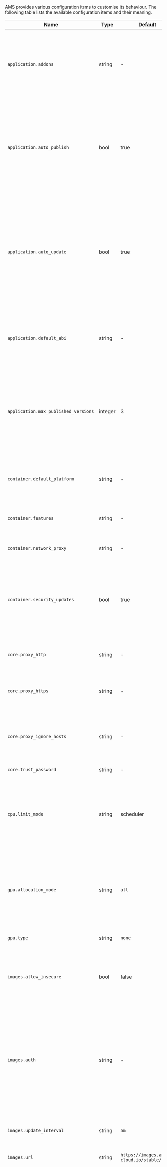 AMS provides various configuration items to customise its behaviour. The following table lists the available configuration items and their meaning.


| Name | Type | Default |  Description            |
|------|------|---------|-------------------------|
| `application.addons` | string | -  | Comma-separated list of addons that every application managed by AMS will use. See [How to enable an addon globally](https://discourse.ubuntu.com/t/enable-an-addon-globally/25285). |
| `application.auto_publish` | bool | true | If set to `true`, AMS automatically published new application versions when the bootstrap process is finished. `false` disables this. See [Publish application versions](https://discourse.ubuntu.com/t/update-an-application/24201#publish-application-versions). |
| `application.auto_update` | bool | true | If set to `true`, AMS automatically updates applications whenever any dependencies (parent image, addons, global configuration) change. `false` disables this. See [Disable automatic application updates](https://discourse.ubuntu.com/t/update-an-application/24201#disable-automatic-updates). |
| `application.default_abi` | string | - | Default Android ABI that applications should use. See [Android ABIs](https://developer.android.com/ndk/guides/abis) for a list of available ABIs. |
| `application.max_published_versions` | integer | 3 | Maximum number of published versions per application. If the number of versions of an application exceeds this configuration, AMS will automatically clean up older versions. |
| `container.default_platform` | string | -  | The name of the platform that Anbox uses by default to launch containers. |
| `container.features` | string | - | Comma-separated list of features to enable (see list below). |
| `container.network_proxy` | string | - | Network proxy to use inside the containers. |
| `container.security_updates` | bool | true | If set to `true`, automatic Ubuntu security updates are applied during the application bootstrap process. `false` disables this. |
| `core.proxy_http` | string | - | HTTP proxy to use for HTTP requests that AMS performs. |
| `core.proxy_https` | string | - | HTTPS proxy to use for HTTPS requests that AMS performs. |
| `core.proxy_ignore_hosts` | string | - | Comma-separated list that defines the hosts for which a configured proxy is not used. |
| `core.trust_password` | string | - | The AMS trust password. |
| `cpu.limit_mode` | string | scheduler | The mode AMS uses to limit CPU access for a container. See [About performance](https://discourse.ubuntu.com/t/about-performance/29416) for details. Possible values are: `scheduler`, `pinning` |
| `gpu.allocation_mode` | string | `all` | Method of allocating GPUs: `all` tells AMS to allocate all available GPUs on a system to a container. `single` allocates only a single GPU. |
| `gpu.type` | string | `none` | Type of GPU: `none`, `intel`, `nvidia`, `amd` |
| `images.allow_insecure`| bool | false | If set to `true`, AMS allows accepting untrusted certificates provided by the configured image server. |
| `images.auth` | string | - | Authentication details for AMS to access the image server. When reading this configuration, a Boolean value that indicates whether the item is set is returned, to avoid exposing credentials. |
| `images.update_interval` | string | `5m` | Frequency of image updates (for example: 1h, 30m). |
| `images.url` | string | `https://images.anbox-cloud.io/stable/` | URL of the image server to use. |
| `images.version_lockstep` | bool | true | Whether to put the version of the latest pulled image and the AMS version in a lockstep. This ensures that a deployment is not automatically updated to newer image versions if AMS is still at an older version. This only applies for new major and minor but not patch version updates. |
| `node.queue_size` | integer | 100 | Maximum size of the queue containing requests to start and stop container per LXD node. Changing the value requires a restart of AMS. |
| `node.workers_per_queue` | integer | 4 | Number of workers processing container start and stop requests. Changing the value requires a restart of AMS. |
| `registry.filter` | string |  - | Comma-separated list of tags to filter for when applications are fetched from the [Anbox Application Registry](https://discourse.ubuntu.com/t/application-registry/17761). If empty, no filter is applied. |
| `registry.fingerprint` | string | - | Fingerprint of the certificate that the [Anbox Application Registry](https://discourse.ubuntu.com/t/application-registry/17761) uses to TLS-secure its HTTPS endpoint. This is used by AMS for mutual TLS authentication with the registry. |
| `registry.mode` | string | `pull` | Mode in which the [Anbox Application Registry](https://discourse.ubuntu.com/t/application-registry/17761) client in AMS operates: `manual`, `pull`, `push` |
| `registry.update_interval` | string | `1h` | Frequency of [Anbox Application Registry](https://discourse.ubuntu.com/t/application-registry/17761) updates (for example: 1h, 30m). |
| `registry.url` | string | - | URL of the [Anbox Application Registry](https://discourse.ubuntu.com/t/application-registry/17761) to use. |
| `scheduler.strategy` | string | `spread` | Strategy that the internal container scheduler in AMS uses to distribute containers across available LXD nodes: `binpack`, `spread` |

<a name="node-specific"></a>
## Node-specific configuration

In a cluster setup, there are configuration items that can be customised for each node. The following table lists the available configuration items and their meaning.

| Name | Type | Default |  Description            |
|------|------|---------|-------------------------|
| `cpu-allocation-rate` | integer | 4 | CPU allocation rate used for [over-committing resources](https://discourse.ubuntu.com/t/about-capacity-planning/28717#overcommitting). |
| `cpus` | integer | all available | Number of CPUs dedicated to Anbox containers. |
| `gpu-encoder-slots` | integer | 0 (for nodes without GPU or with AMD GPU)<br/>32 (for nodes with NVIDIA GPU)<br/>10 (for nodes with Intel GPU)| Number of GPU encoder slots available on the node. |
| `gpu-slots` | integer | 0 (for nodes without GPU)<br/>32 (for nodes with NVIDIA GPU)<br/>10 (for nodes with AMD or Intel GPU)| Number of [GPU slots](https://discourse.ubuntu.com/t/about-capacity-planning/28717#gpu-slots) available on the node. |
| `memory` | integer | all available | Memory dedicated to Anbox containers. |
| `memory-allocation-rate` | integer | 2 | Memory allocation rate used for [over-committing resources](https://discourse.ubuntu.com/t/about-capacity-planning/28717#overcommitting). |
| `public-address` | string | - | The public, reachable address of the node. |
| `subnet` | string | - | The network subnet of the machine where the node runs. |
| `tags` | string | - | Tags to identify the node. |
| `unscheduable` | bool | false | If set to `true`, the node cannot be scheduled, which prevents new containers from being launched on it. |

See [Configure cluster nodes](https://discourse.ubuntu.com/t/configure-cluster-nodes/28716) for instructions on how to set these configuration items.

## Features

Anbox Cloud includes some features which are not enabled by default but can be conditionally enabled. The features are enabled by flags which are configured through AMS. You can configure the feature flags either globally for all containers or per application.

To configure a feature globally for all containers, use a command similar to the following:

    amc config set container.feature foo,bar

To configure a feature for one application in the manifest, use a syntax similar to the following:

    name: my-app
    instance-type: a4.3
    features: ["foo", "bar"]

#### System UI

*since 1.10.2*

By default, Anbox hides the Android system UI when an application is running in foreground mode. In some use cases, however, it's required to have the system UI available for navigation purposes. This can be enabled with the `enable_system_ui` feature flag.

The feature flag will be considered by all new launched containers once set.

#### Virtual Keyboard

*since 1.9.0*

The Android virtual keyboard is disabled by default but can be enabled with the `enable_virtual_keyboard` feature flag.

For the feature to be considered, applications must be manually updated, because changes to allow the feature to work are only applied during the [application bootstrap process](https://discourse.ubuntu.com/t/managing-applications/17760#bootstrap).

#### Client-Side Virtual Keyboard

*since 1.11.0*

The client-side virtual keyboard is disabled by default but can be enabled with the `enable_anbox_ime` feature flag. It requires the client application to embed [Anbox WebView](https://discourse.ubuntu.com/t/integrate-a-client-side-virtual-keyboard/23643) which interacts with the client-side virtual keyboard for text editing and sends the text to the Android container.

For the feature to be considered, applications must be manually updated, because changes to allow the feature to work are only applied during the [application bootstrap process](https://discourse.ubuntu.com/t/managing-applications/17760#bootstrap).

#### WiFi

*since 1.12.0*

WiFi support can be optionally enabled with the `enable_wifi` feature flag. Anbox will then set up a virtual WiFi device, which sits on top of an Ethernet connection and simulates a real WiFi connection.

The feature flag will be considered by all newly launched containers once set.

### Android reboot

*since 1.12.0*

By default, Android is not allowed to reboot. With the `allow_android_reboot` feature flag, this can be allowed.

Note that you must disable the [watchdog](https://discourse.ubuntu.com/t/application-manifest/24197#watchdog) if reboots are allowed.

The feature flag will be considered by all newly launched containers once set.